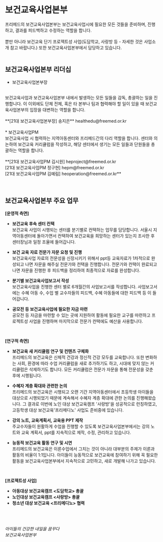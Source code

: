 # 보건교육사업본부

프리메드의 보건교육사업본부는 보건교육사업시에 필요한 모든 것들을 준비하며, 진행하고, 결과를 피드백하고 수정하는 역할을 합니다.
<br/><br/>
뿐만 아니라 보건교육 단기 프로젝트성 사업(도담학교, 사랑방 등 - 자세한 것은 사업소개 참고 바랍니다.) 또한 보건교육사업본부에서 담당하고 있습니다. 
<br/><br/>
## 보건교육사업본부 리더십
* 보건교육사업본부장
<br/>
보건교육사업과 보건교육사업본부 내에서 발생하는 모든 일들을 감독, 총괄하는 일을 진행합니다. 이 이외에도 단체 전체, 혹은 타 본부나 팀과 협력해야 할 일이 있을 때 보건교육사업본부의 입장을 대변하는 역할을 합니다. 
<br/><br/>
**[21대 보건교육사업본부장] 송지은**
healthedu@freemed.or.kr
<br/><br/>
* 보건교육사업PM
<br/>
보건교육사업 시 협력하는 지역아동센터와 프리메드간의 다리 역할을 합니다. 센터와 의논하여 보건교육 커리큘럼을 작성하고, 해당 센터에서 생기는 모든 일들과 단원들을 총괄하는 역할을 합니다. <br/><br/>
**[21대 보건교육사업PM 김시원] heproject@freemed.or.kr<br/>
[21대 보건교육사업PM 정구현] hepm@freemed.or.kr<br/>
[21대 보건교육사업PM 김예림] heoperation@freemed.or.kr**
<br/><br/>


<br/>

## 보건교육사업본부 주요 업무
**[운영적 측면]**
* **보건교육 후속 센터 컨택**<br/>
보건교육 사업이 시행되는 센터를 분기별로 컨택하는 업무를 담당합니다. 서울시 지역아동센터에 돌아가면서 컨택하여 보건교육을 희망하는 센터가 있는지 조사한 후 센터장님과 일정 조율에 들어갑니다.<br/>

* **보건 교육 자료 전문가 자문 요청 및 진행<br/>**
보건교육사업 자료의 전문성을 신장시키기 위해서 ppt등 교육자료가 1차적으로 완성되고 나면 자문을 해주실 전문가와 컨택을 진행합니다. 전문가와 컨택이 완료되고 나면 자문을 진행한 후 피드백을 정리하여 최종적으로 자료를 완성합니다.
* **분기별 보건교육사업보고서 작성<br/>**
보건교육사업을 진행한 센터 별로 6개월간의 사업보고서를 작성합니다. 사업보고서에는 수혜 아동 수, 수업 별 교수자들의 피드백, 수혜 아동들에 대한 피드백 등 이 들어갑니다. 
* **공모전 등 보건교육사업에 필요한 자금 마련<br/>**
공모전 등 자금을 마련할 수 있는 곳에 지원하여 활동에 필요한 교구를 마련하고 프로젝트성 사업을 진행하며 마지막으로 전문가 컨택에도 예산을 사용합니다. 

<br/>

**[연구적 측면]**

* **보건교육 새 커리큘럼 연구 및 컨텐츠 구체화<br/>**
프리메드의 보건교육은 신체적 건강과 정신적 건강 모두를 교육합니다. 또한 변화하는 사회, 환경에 따라 수업 커리큘럼을 새로 추가하기도 하고, 시대에 맞지 않는 커리큘럼은 삭제하기도 합니다. 모든 커리큘럼은 전문가 자문을 통해 전문성을 갖춘 후에 시행됩니다.
* **수혜자 계층 확대와 관련한 논의 <br/>**
프리메드의 보건교육은 시행되고 오랜 기간 지역아동센터에서 초등학생 아이들을 대상으로 시행되었기 때문에 계속해서 수혜자 계층 확대에 관한 논의를 진행해왔습니다. 그 결과로 이번에 노인 대상 보건교육캠프 '사랑방'을 성공적으로 런칭하였고, 고등학생 대상 보건교육'프리메디노' 사업도 준비중에 있습니다. 
* **강의 노트, 교육계획서, 교육용 PPT 제작<br/>**
주교수자들이 원활하게 수업을 진행할 수 있도록 보건교육사업본부에서는 강의 노트와 교육 계획서, ppt를 지속적으로 제작, 수정, 관리하고 있습니다. 

* **능동적 보건교육 활동 연구 및 시연<br/>**
프리메드의 보건교육은 이론수업에서 그치는 것이 아니라 대부분의 주제가 이론과 활동의 비율이 1:1입니다. 아이들이 능동적으로 보건교육에 참여하기 위해 꼭 필요한 활동을 보건교육사업본부에서 지속적으로 고민하고, 새로 개발해 나가고 있습니다. 


<br/>

**[프로젝트성 사업]**
* **아동대상 보건교육캠프 <도담학교> 총괄**
* **노인대상 보건교육캠프 <사랑방> 총괄**
* **청소년 대상 보건교육 <프리메디노> 협력**

<br/><br/><br/>
*아이들의 건강한 내일을 꿈꾸다*
<br/>
*보건교육사업본부*
